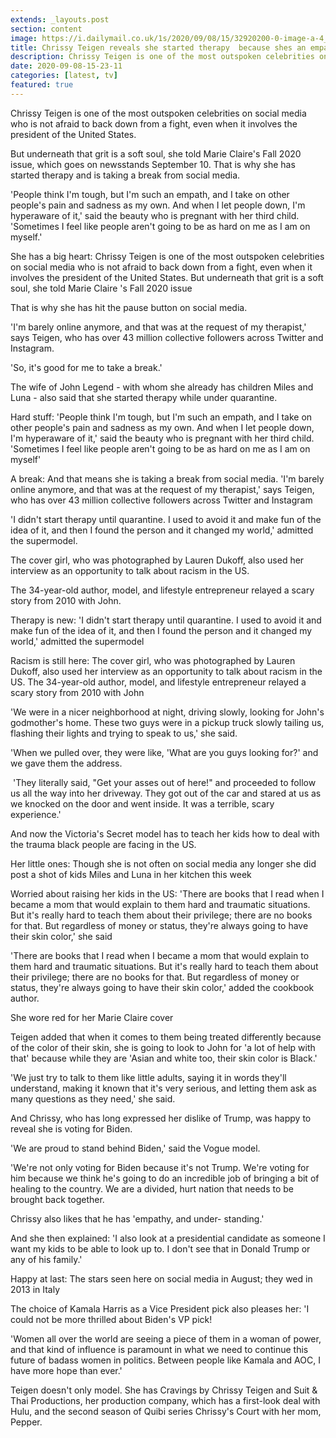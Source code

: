 ```yaml
---
extends: _layouts.post
section: content
image: https://i.dailymail.co.uk/1s/2020/09/08/15/32920200-0-image-a-4_1599573750147.jpg 
title: Chrissy Teigen reveals she started therapy  because shes an empath 
description: Chrissy Teigen is one of the most outspoken celebrities on social media who is not afraid to back down from a fight, even when it involves the US president. But underneath that grit is a soft soul. 
date: 2020-09-08-15-23-11 
categories: [latest, tv] 
featured: true 
--- 
```

Chrissy Teigen is one of the most outspoken celebrities on social media who is not afraid to back down from a fight, even when it involves the president of the United States.

But underneath that grit is a soft soul, she told Marie Claire's Fall 2020 issue, which goes on newsstands September 10. That is why she has started therapy and is taking a break from social media.

'People think I'm tough, but I'm such an empath, and I take on other people's pain and sadness as my own. And when I let people down, I'm hyperaware of it,' said the beauty who is pregnant with her third child. 'Sometimes I feel like people aren't going to be as hard on me as I am on myself.'

She has a big heart: Chrissy Teigen is one of the most outspoken celebrities on social media who is not afraid to back down from a fight, even when it involves the president of the United States. But underneath that grit is a soft soul, she told Marie Claire 's Fall 2020 issue

That is why she has hit the pause button on social media.

'I'm barely online anymore, and that was at the request of my therapist,' says Teigen, who has over 43 million collective followers across Twitter and Instagram.

'So, it's good for me to take a break.'

The wife of John Legend - with whom she already has children Miles and Luna - also said that she started therapy while under quarantine.

Hard stuff: 'People think I'm tough, but I'm such an empath, and I take on other people's pain and sadness as my own. And when I let people down, I'm hyperaware of it,' said the beauty who is pregnant with her third child. 'Sometimes I feel like people aren't going to be as hard on me as I am on myself'

A break: And that means she is taking a break from social media. 'I'm barely online anymore, and that was at the request of my therapist,' says Teigen, who has over 43 million collective followers across Twitter and Instagram

'I didn't start therapy until quarantine. I used to avoid it and make fun of the idea of it, and then I found the person and it changed my world,' admitted the supermodel.

The cover girl, who was photographed by Lauren Dukoff, also used her interview as an opportunity to talk about racism in the US.

The 34-year-old author, model, and lifestyle entrepreneur relayed a scary story from 2010 with John.

Therapy is new: 'I didn't start therapy until quarantine. I used to avoid it and make fun of the idea of it, and then I found the person and it changed my world,' admitted the supermodel

Racism is still here: The cover girl, who was photographed by Lauren Dukoff, also used her interview as an opportunity to talk about racism in the US. The 34-year-old author, model, and lifestyle entrepreneur relayed a scary story from 2010 with John

'We were in a nicer neighborhood at night, driving slowly, looking for John's godmother's home. These two guys were in a pickup truck slowly tailing us, flashing their lights and trying to speak to us,' she said.

'When we pulled over, they were like, 'What are you guys looking for?' and we gave them the address.

 'They literally said, "Get your asses out of here!" and proceeded to follow us all the way into her driveway. They got out of the car and stared at us as we knocked on the door and went inside. It was a terrible, scary experience.'

And now the Victoria's Secret model has to teach her kids how to deal with the trauma black people are facing in the US.

Her little ones: Though she is not often on social media any longer she did post a shot of kids Miles and Luna in her kitchen this week

Worried about raising her kids in the US: 'There are books that I read when I became a mom that would explain to them hard and traumatic situations. But it's really hard to teach them about their privilege; there are no books for that. But regardless of money or status, they're always going to have their skin color,' she said

'There are books that I read when I became a mom that would explain to them hard and traumatic situations. But it's really hard to teach them about their privilege; there are no books for that. But regardless of money or status, they're always going to have their skin color,' added the cookbook author.

She wore red for her Marie Claire cover

Teigen added that when it comes to them being treated differently because of the color of their skin, she is going to look to John for 'a lot of help with that' because while they are 'Asian and white too, their skin color is Black.'

'We just try to talk to them like little adults, saying it in words they'll understand, making it known that it's very serious, and letting them ask as many questions as they need,' she said.

And Chrissy, who has long expressed her dislike of Trump, was happy to reveal she is voting for Biden.  

'We are proud to stand behind Biden,' said the Vogue model.

'We're not only voting for Biden because it's not Trump. We're voting for him because we think he's going to do an incredible job of bringing a bit of healing to the country. We are a divided, hurt nation that needs to be brought back together. 

Chrissy also likes that he has 'empathy, and under- standing.'

And she then explained: 'I also look at a presidential candidate as someone I want my kids to be able to look up to. I don't see that in Donald Trump or any of his family.'  

Happy at last: The stars seen here on social media in August; they wed in 2013 in Italy

The choice of Kamala Harris as a Vice President pick also pleases her: 'I could not be more thrilled about Biden's VP pick! 

'Women all over the world are seeing a piece of them in a woman of power, and that kind of influence is paramount in what we need to continue this future of badass women in politics. Between people like Kamala and AOC, I have more hope than ever.'

Teigen doesn't only model. She has Cravings by Chrissy Teigen and Suit & Thai Productions, her production company, which has a first-look deal with Hulu, and the second season of Quibi series Chrissy's Court with her mom, Pepper.  

